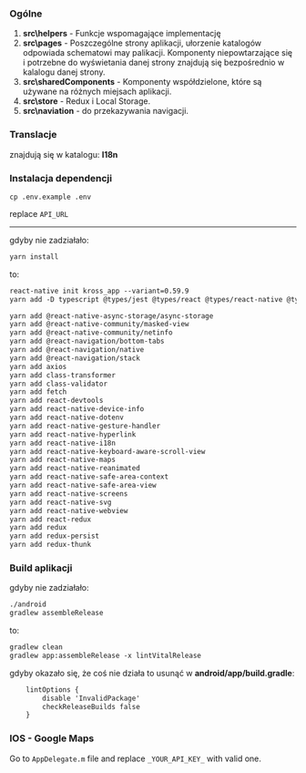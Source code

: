 ### Ogólne

1. __src\helpers__ - Funkcje wspomagające implementację
2. __src\pages__ - Poszczególne strony aplikacji, ułorzenie katalogów odpowiada schematowi may palikacji. Komponenty niepowtarzające się i potrzebne do wyświetania danej strony znajdują się bezpośrednio w kalalogu danej strony.
3. __src\sharedComponents__ - Komponenty współdzielone, które są używane na różnych miejsach aplikacji.
4. __src\store__ - Redux i Local Storage.
5. __src\naviation__ - do przekazywania navigacji.


### Translacje

znajdują się w katalogu: __I18n__


### Instalacja dependencji

```
cp .env.example .env
```
replace `API_URL`

---

gdyby nie zadziałało:
```html
yarn install
```

to:
```html
react-native init kross_app --variant=0.59.9 
yarn add -D typescript @types/jest @types/react @types/react-native @types/react-test-renderer

yarn add @react-native-async-storage/async-storage
yarn add @react-native-community/masked-view
yarn add @react-native-community/netinfo
yarn add @react-navigation/bottom-tabs
yarn add @react-navigation/native
yarn add @react-navigation/stack
yarn add axios
yarn add class-transformer
yarn add class-validator
yarn add fetch
yarn add react-devtools
yarn add react-native-device-info
yarn add react-native-dotenv
yarn add react-native-gesture-handler
yarn add react-native-hyperlink
yarn add react-native-i18n
yarn add react-native-keyboard-aware-scroll-view
yarn add react-native-maps
yarn add react-native-reanimated
yarn add react-native-safe-area-context
yarn add react-native-safe-area-view
yarn add react-native-screens
yarn add react-native-svg
yarn add react-native-webview
yarn add react-redux
yarn add redux
yarn add redux-persist
yarn add redux-thunk
```


### Build aplikacji

gdyby nie zadziałało:
```html
./android
gradlew assembleRelease
```

to:
```html
gradlew clean
gradlew app:assembleRelease -x lintVitalRelease
```

gdyby okazało się, że coś nie działa to usunąć w __android/app/build.gradle__:
```html
    lintOptions {
        disable 'InvalidPackage'
        checkReleaseBuilds false
    }
```

### IOS - Google Maps

Go to `AppDelegate.m` file and replace `_YOUR_API_KEY_` with valid one.
